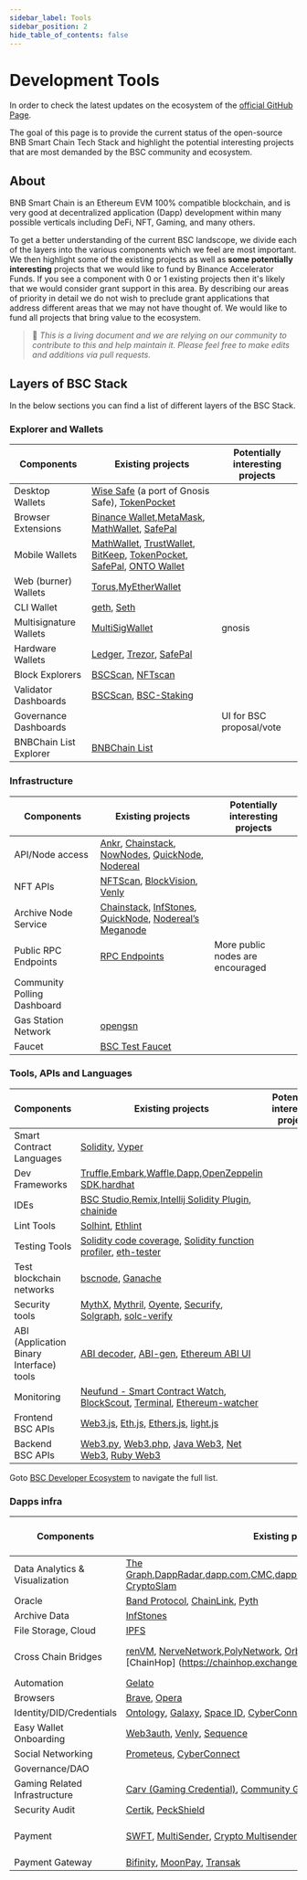 ```yaml
---
sidebar_label: Tools 
sidebar_position: 2
hide_table_of_contents: false
---
```


# Development Tools

In order to check the latest updates on the ecosystem of the [official GitHub Page](https://github.com/bnb-chain/bsc-ecosystem).

The goal of this page is to provide the current status of the open-source BNB Smart Chain Tech  Stack and highlight the potential interesting projects that are most demanded by the BSC community and ecosystem.  

## About
BNB Smart Chain is an Ethereum EVM 100% compatible blockchain, and is very good at decentralized application (Dapp) development within many possible verticals including DeFi, NFT, Gaming, and many others.

To get a better understanding of the current BSC landscope, we divide each of the layers into the various components which we feel are most important. We then highlight some of the existing projects as well as **some potentially interesting** projects that we would like to fund by Binance Accelerator Funds. If you see a component with 0 or 1 existing projects then it's likely that we would consider grant support in this area. By describing our areas of priority in detail we do not wish to preclude grant applications that address different areas that we may not have thought of. We would like to fund all projects that bring value to the ecosystem.

>📝 _This is a living document and we are relying on our community to contribute to this and help maintain it. Please feel free to make edits and additions via pull requests._

## Layers of BSC Stack

In the below sections you can find a list of different layers of the BSC Stack.

### Explorer and Wallets

| Components | Existing projects | Potentially interesting projects
|-|-|-
| Desktop Wallets | [Wise Safe](https://smart-binance.portonvictor.org/) (a port of Gnosis Safe), [TokenPocket](https://www.tokenpocket.pro/en/download/pc)
| Browser Extensions | [Binance Wallet](https://chrome.google.com/webstore/detail/binance-chain-wallet/fhbohimaelbohpjbbldcngcnapndodjp),[MetaMask](https://metamask.io/), [MathWallet](https://mathwallet.xyz/en/), [SafePal](https://www.safepal.io/)  
| Mobile Wallets|  [MathWallet](https://mathwallet.xyz/en/), [TrustWallet](https://trustwallet.com/), [BitKeep](https://bitkeep.com/), [TokenPocket](https://www.tokenpocket.pro/), [SafePal](https://www.safepal.io/), [ONTO Wallet](https://www.onto.app/en)
| Web (burner) Wallets| [Torus](https://toruswallet.io/),[MyEtherWallet](https://www.myetherwallet.com/)
| CLI Wallet | [geth](https://github.com/bnb-chain/bsc), [Seth](https://github.com/dapphub/dapptools/tree/master/src/seth)
| Multisignature Wallets| [MultiSigWallet](https://github.com/gnosis/MultiSigWallet) | gnosis
| Hardware Wallets | [Ledger](https://www.ledger.com/ethereum-wallet), [Trezor](https://trezor.io/), [SafePal](https://safepal.io/)
| Block Explorers | [BSCScan](https://bscscan.com/), [NFTscan](https://bnb.nftscan.com/)
| Validator Dashboards | [BSCScan](https://bscscan.com/validatorset/), [BSC-Staking](https://www.binance.org/en/staking)
| Governance Dashboards | | UI for BSC proposal/vote
| BNBChain List Explorer | [BNBChain List](https://www.bnbchainlist.org/) 

### Infrastructure
| Components | Existing projects | Potentially interesting projects
|-|-|-
|API/Node access| [Ankr](https://www.ankr.com/), [Chainstack](https://chainstack.com/build-better-with-binance-smart-chain/), [NowNodes](https://nownodes.io/blog/binance-smart-chain-an-introduction), [QuickNode](https://www.quicknode.com/), [Nodereal](https://nodereal.io/)
| NFT APIs| [NFTScan](https://bnb.nftscan.com/), [BlockVision](https://blockvision.org/), [Venly](https://www.venly.io/)
|Archive Node Service| [Chainstack](https://chainstack.com/build-better-with-binance-smart-chain/), [InfStones](https://infstones.com/), [QuickNode](https://www.quicknode.com/), [Nodereal’s Meganode](https://docs.nodereal.io/nodereal/meganode/archive-node)
|Public RPC Endpoints| [RPC Endpoints](https://docs.binance.org/smart-chain/developer/rpc.html)| More public nodes are encouraged
|Community Polling Dashboard| |
|Gas Station Network| [opengsn](https://opengsn.org/)
|Faucet| [BSC Test Faucet](https://testnet.binance.org/faucet-smart)


### Tools, APIs and Languages

| Components | Existing projects | Potentially interesting projects
|-|-|-
| Smart Contract Languages | [Solidity](https://solidity.readthedocs.io/en/latest/), [Vyper](https://vyper.readthedocs.io/en/latest/)
| Dev Frameworks | [Truffle](https://trufflesuite.com/),[Embark](https://github.com/embark-framework/embark),[Waffle](https://getwaffle.io/),[Dapp](https://dapp.tools/dapp/),[OpenZeppelin SDK](https://openzeppelin.com/sdk/),[hardhat](https://hardhat.org/)
| IDEs | [BSC Studio](https://github.com/ObsidianLabs/BSC-Studio),[Remix](https://remix.ethereum.org/),[Intellij Solidity Plugin](https://jetbrains.com/idea/), [chainide](https://eth.chainide.com/project/welcome)
| Lint Tools | [Solhint](https://github.com/protofire/solhint), [Ethlint](https://github.com/duaraghav8/Ethlint)
| Testing Tools | [Solidity code coverage](https://github.com/0xProject/0x-monorepo/tree/development/packages/sol-coverage), [Solidity function profiler](https://github.com/EricR/sol-function-profiler), [eth-tester](https://github.com/ethereum/eth-tester)
| Test blockchain networks | [bscnode](https://docs.binance.org/smart-chain/developer/fullnode.html), [Ganache](https://github.com/trufflesuite/ganache)
| Security tools | [MythX](https://mythx.io/), [Mythril](https://github.com/ConsenSys/mythril), [Oyente](https://github.com/melonproject/oyente), [Securify](https://securify.chainsecurity.com/), [Solgraph](https://github.com/raineorshine/solgraph), [solc-verify](https://github.com/SRI-CSL/solidity/)
| ABI (Application Binary Interface) tools | [ABI decoder](https://github.com/ConsenSys/abi-decoder), [ABI-gen](https://github.com/0xProject/0x-monorepo/tree/development/packages/abi-gen), [Ethereum ABI UI](https://github.com/hiddentao/ethereum-abi-ui)
| Monitoring | [Neufund - Smart Contract Watch](https://github.com/Neufund/smart-contract-watch), [BlockScout](https://github.com/poanetwork/blockscout), [Terminal](https://terminal.co/), [Ethereum-watcher](https://github.com/HydroProtocol/ethereum-watcher)
| Frontend BSC APIs | [Web3.js](https://github.com/ethereum/web3.js/), [Eth.js](https://github.com/ethjs), [Ethers.js](https://github.com/ethers-io/ethers.js/), [light.js](https://github.com/paritytech/js-libs/tree/master/packages/light.js)
| Backend BSC APIs | [Web3.py](https://github.com/ethereum/web3.py), [Web3.php](https://github.com/sc0Vu/web3.php), [Java Web3](https://github.com/web3j/web3j), [Net Web3](https://nethereum.com/), [Ruby Web3](https://github.com/EthWorks/ethereum.rb)

Goto [BSC Developer Ecosystem](https://github.com/bnb-chain/bsc-ecosystem/blob/master/BSC_Develop_Ecosystem.md) to navigate the full list.

### Dapps infra
| Components | Existing projects | Potentially interesting projects
|-|-|-
| Data Analytics & Visualization| [The Graph](https://thegraph.com/en/),[DappRadar](https://dappradar.com/rankings/protocol/binance-smart-chain),[dapp.com](https://www.dapp.com/search_product?chain=BSC),[CMC](https://coinmarketcap.com/yield-farming/),[dapp.review](https://dapp.review/explore/bsc),[DefiStation](https://www.defistation.io/),[BitQuery](https://bitquery.io/),[PARSIQ](https://www.parsiq.io/), [CryptoSlam](https://cryptoslam.io/)
| Oracle | [Band Protocol](https://bandprotocol.com/), [ChainLink](https://chain.link/), [Pyth](https://pyth.network/)
| Archive Data |[InfStones](https://infstones.com/)
| File Storage, Cloud | [IPFS](https://ipfs.io/) 
| Cross Chain Bridges | [renVM](https://renproject.io/), [NerveNetwork](https://nerve.network/),[PolyNetwork](https://www.poly.network/), [Orbit Bridge](https://bridge.orbitchain.io/), [Multichain](https://multichain.xyz/), [Celer cbridge](https://cbridge.celer.network/), [ChainHop] (https://chainhop.exchange/)| Decentralized, trustless, Open Access|
| Automation | [Gelato](https://www.gelato.network/)
| Browsers | [Brave](https://brave.com/), [Opera](https://www.opera.com/)
| Identity/DID/Credentials | [Ontology](https://ont.io/), [Galaxy](https://galaxy.eco/), [Space ID](https://space.id/), [CyberConnect](https://cyberconnect.me/)
| Easy Wallet Onboarding	| [Web3auth](https://web3auth.io/), [Venly](https://www.venly.io/), [Sequence](https://sequence.xyz/)
| Social Networking | [Prometeus](https://prometeus.io/), [CyberConnect](https://cyberconnect.me/)
| Governance/DAO | 
| Gaming Related Infrastructure | [Carv (Gaming Credential)](https://carv.io/), [Community Gaming (Tournament)](https://www.communitygaming.io/)
| Security Audit |	[Certik](https://www.certik.com/), [PeckShield](https://peckshield.com/)
| Payment | [SWFT](https://www.swft.pro/zh-pc/#/home), [MultiSender](https://multisender.app/), [Crypto Multisender](https://cryptomultisender.com/)| [Celer Network](https://www.celer.network/), [Connext](https://connext.network/)
| Payment Gateway | [Bifinity](https://bifinity.com), [MoonPay](https://www.moonpay.com/), [Transak](https://transak.com/)
